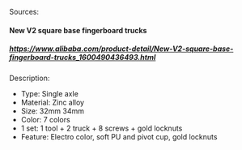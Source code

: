 Sources:

#### New V2 square base fingerboard trucks
##### https://www.alibaba.com/product-detail/New-V2-square-base-fingerboard-trucks_1600490436493.html

Description:
- Type: Single axle
- Material: Zinc alloy
- Size: 32mm 34mm
- Color: 7 colors
- 1 set: 1 tool + 2 truck + 8 screws + gold locknuts
- Feature: Electro color, soft PU and pivot cup, gold locknuts
